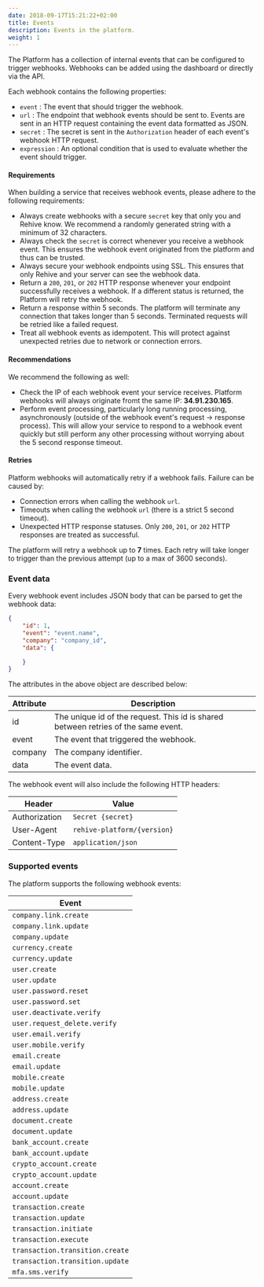```yaml
---
date: 2018-09-17T15:21:22+02:00
title: Events
description: Events in the platform.
weight: 1
---
```


The Platform has a collection of internal events that can be configured to trigger webhooks. Webhooks can be added using the dashboard or directly via the API.

Each webhook contains the following properties:

- `event` : The event that should trigger the webhook.
- `url` : The endpoint that webhook events should be sent to. Events are sent in an HTTP request containing the event data formatted as JSON.
- `secret` : The secret is sent in the `Authorization` header of each event's webhook HTTP request.
- `expression` : An optional condition that is used to evaluate whether the event should trigger.

#### Requirements

When building a service that receives webhook events, please adhere to the following requirements:

- Always create webhooks with a secure `secret` key that only you and Rehive know. We recommend a randomly generated string with a minimum of 32 characters.
- Always check the `secret` is correct whenever you receive a webhook event. This ensures the webhook event originated from the platform and thus can be trusted.
- Always secure your webhook endpoints using SSL. This ensures that only Rehive and your server can see the webhook data.
- Return a `200`, `201`, or `202` HTTP response whenever your endpoint successfully receives a webhook. If a different status is returned, the Platform will retry the webhook.
- Return a response within 5 seconds. The platform will terminate any connection that takes longer than 5 seconds. Terminated requests will be retried like a failed request.
- Treat all webhook events as idempotent. This will protect against unexpected retries due to network or connection errors.

#### Recommendations

We recommend the following as well:

- Check the IP of each webhook event your service receives. Platform webhooks will always originate fromt the same IP: **34.91.230.165**.
- Perform event processing, particularly long running processing, asynchronously (outside of the webhook event's request -> response process). This will allow your service to respond to a webhook event quickly but still perform any other processing without worrying about the 5 second response timeout.

#### Retries

Platform webhooks will automatically retry if a webhook fails. Failure can be caused by:

- Connection errors when calling the webhook `url`.
- Timeouts when calling the webhook `url` (there is a strict 5 second timeout).
- Unexpected HTTP response statuses. Only `200`, `201`, or `202` HTTP responses are treated as successful.

The platform will retry a webhook up to **7** times. Each retry will take longer to trigger than the previous attempt (up to a max of 3600 seconds).

### Event data

Every webhook event includes JSON body that can be parsed to get the webhook data:

```json
{
    "id": 1,
    "event": "event.name",
    "company": "company_id",
    "data": {

    }
}
```

The attributes in the above object are described below:

Attribute | Description
--- | ---
id | The unique id of the request. This id is shared between retries of the same event.
event | The event that triggered the webhook.
company | The company identifier.
data | The event data.

The webhook event will also include the following HTTP headers:

Header | Value
--- | ---
Authorization | `Secret {secret}`
User-Agent | `rehive-platform/{version}`
Content-Type | `application/json`

### Supported events

The platform supports the following webhook events:

Event |
--- |
`company.link.create` |
`company.link.update` |
`company.update` |
`currency.create` |
`currency.update` |
`user.create` |
`user.update` |
`user.password.reset` |
`user.password.set` |
`user.deactivate.verify` |
`user.request_delete.verify` |
`user.email.verify` |
`user.mobile.verify` |
`email.create` |
`email.update` |
`mobile.create` |
`mobile.update` |
`address.create` |
`address.update` |
`document.create` |
`document.update` |
`bank_account.create` |
`bank_account.update` |
`crypto_account.create` |
`crypto_account.update` |
`account.create` |
`account.update` |
`transaction.create` |
`transaction.update` |
`transaction.initiate` |
`transaction.execute` |
`transaction.transition.create` |
`transaction.transition.update` |
`mfa.sms.verify` |
